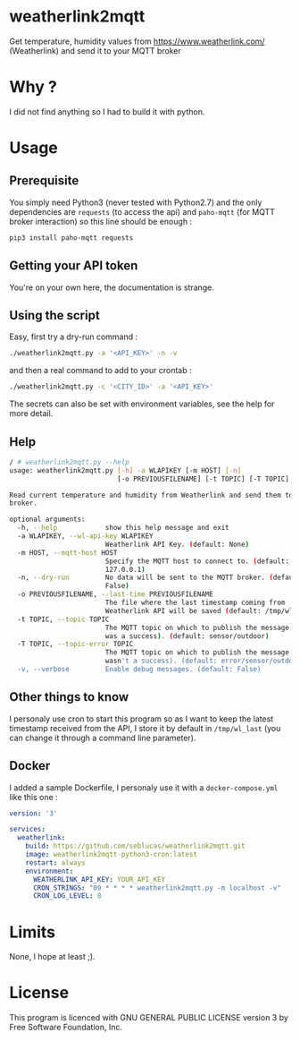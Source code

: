 # weatherlink2mqtt

Get temperature, humidity values from https://www.weatherlink.com/ (Weatherlink) and send it to your MQTT broker

# Why ?

I did not find anything so I had to build it with python.

# Usage

## Prerequisite

You simply need Python3 (never tested with Python2.7) and the only dependencies are `requests` (to access the api) and `paho-mqtt` (for MQTT broker interaction) so this line should be enough  :

```bash
pip3 install paho-mqtt requests
```

## Getting your API token

You're on your own here, the documentation is strange.

## Using the script

Easy, first try a dry-run command :

```bash
./weatherlink2mqtt.py -a '<API_KEY>' -n -v
```

and then a real command to add to your crontab :

```bash
./weatherlink2mqtt.py -c '<CITY_ID>' -a '<API_KEY>'
```

The secrets can also be set with environment variables, see the help for more detail.

## Help

```bash
/ # weatherlink2mqtt.py --help
usage: weatherlink2mqtt.py [-h] -a WLAPIKEY [-m HOST] [-n]
                           [-o PREVIOUSFILENAME] [-t TOPIC] [-T TOPIC] [-v]

Read current temperature and humidity from Weatherlink and send them to a MQTT
broker.

optional arguments:
  -h, --help            show this help message and exit
  -a WLAPIKEY, --wl-api-key WLAPIKEY
                        Weatherlink API Key. (default: None)
  -m HOST, --mqtt-host HOST
                        Specify the MQTT host to connect to. (default:
                        127.0.0.1)
  -n, --dry-run         No data will be sent to the MQTT broker. (default:
                        False)
  -o PREVIOUSFILENAME, --last-time PREVIOUSFILENAME
                        The file where the last timestamp coming from
                        Weatherlink API will be saved (default: /tmp/wl_last)
  -t TOPIC, --topic TOPIC
                        The MQTT topic on which to publish the message (if it
                        was a success). (default: sensor/outdoor)
  -T TOPIC, --topic-error TOPIC
                        The MQTT topic on which to publish the message (if it
                        wasn't a success). (default: error/sensor/outdoor)
  -v, --verbose         Enable debug messages. (default: False)
```

## Other things to know

I personaly use cron to start this program so as I want to keep the latest timestamp received from the API, I store it by default in `/tmp/wl_last` (you can change it through a command line parameter).

## Docker

I added a sample Dockerfile, I personaly use it with a `docker-compose.yml` like this one :

```yml
version: '3'

services:
  weatherlink:
    build: https://github.com/seblucas/weatherlink2mqtt.git
    image: weatherlink2mqtt-python3-cron:latest
    restart: always
    environment:
      WEATHERLINK_API_KEY: YOUR_API_KEY
      CRON_STRINGS: "09 * * * * weatherlink2mqtt.py -m localhost -v"
      CRON_LOG_LEVEL: 8
```

# Limits

None, I hope at least ;). 

# License

This program is licenced with GNU GENERAL PUBLIC LICENSE version 3 by Free Software Foundation, Inc.
